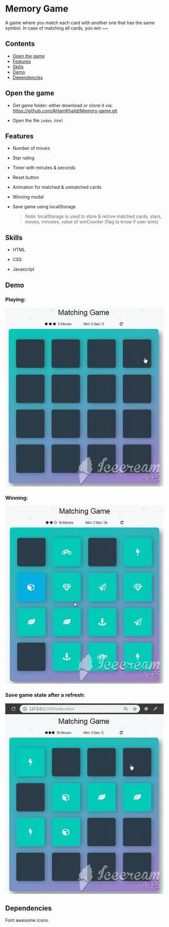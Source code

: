 <!-- Title -->
# Memory Game 
A game where you match each card with another one that has the same symbol. In case of matching all cards, you win ~~
<!-- Table of contents -->
## Contents

* [Open the game](#Open-the-game)
* [Features](#Features)
* [Skills](#Skills)
* [Demo](#Demo)
* [Dependencies](#Dependencies)

<!-- How to open the game -->
## Open the game

- Get game folder: either download or clone it via: https://github.com/AhlamKhalid/Memory-game.git 

- Open the file `index.html`

<!-- Game features -->
## Features

- Number of moves 

- Star rating 

- Timer with minutes & seconds

- Reset button 

- Animation for matched & unmatched cards

- Winning modal 

- Save game using localStorage

    > _Note_: localStorage is used to store & retrive matched cards, stars, moves, minuties, value of winCounter (flag to know if user wins)

<!-- Skills -->
## Skills

- HTML 

- CSS

- Javascript

<!-- Live demo -->
## Demo
### Playing:
![demo of playing](/gif/play.gif)
### Winning:
![demo of winning](/gif/winning.gif)
### Save game state after a refresh:
![demo of localStorage](/gif/localStorage.gif)

<!-- Dependencies -->
## Dependencies
Font awesome icons.





